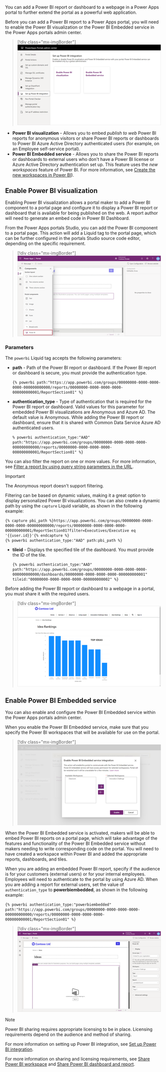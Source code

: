 You can add a Power BI report or dashboard to a webpage in a Power Apps portal to further extend the portal as a powerful web application.

Before you can add a Power BI report to a Power Apps portal, you will need to enable the Power BI visualization or the Power BI Embedded service in the Power Apps portals admin center.

> [!div class="mx-imgBorder"]
> [![Enable Power BI](../media/enable-power-bi.png)](../media/enable-power-bi.png#lightbox)

- **Power BI visualization** - Allows you to embed *publish to web* Power BI reports for anonymous visitors or share Power BI reports or dashboards to Power BI Azure Active Directory authenticated users (for example, on an Employee self-service portal).
- **Power BI Embedded service** - Allows you to share the Power BI reports or dashboards to external users who don't have a Power BI license or Azure Active Directory authentication set up. This feature uses the *new workspaces* feature of Power BI. For more information, see [Create the new workspaces in Power BI](https://docs.microsoft.com/power-bi/collaborate-share/service-create-the-new-workspaces/?azure-portal=true)).

## Enable Power BI visualization

Enabling Power BI visualization allows a portal maker to add a Power BI component to a portal page and configure it to display a Power BI report or dashboard that is available for being published on the web. A report author will need to generate an embed code in Power BI Dashboard.  

From the Power Apps portals Studio, you can add the Power BI component to a portal page. This action will add a Liquid tag to the portal page, which can be further configured in the portals Studio source code editor, depending on the specific requirement.

> [!div class="mx-imgBorder"]
> [![Add Power BI](../media/power-bi-component.png)](../media/power-bi-component.png#lightbox)

### Parameters

The `powerbi` Liquid tag accepts the following parameters:

- **path** - Path of the Power BI report or dashboard. If the Power BI report or dashboard is secure, you must provide the authentication type.

   ```twig
   {% powerbi path:"https://app.powerbi.com/groups/00000000-0000-0000-0000-000000000000/reports/00000000-0000-0000-0000-000000000001/ReportSection01" %}
   ```

- **authentication_type** - Type of authentication that is required for the Power BI report or dashboard. Valid values for this parameter for embedded Power BI visualizations are Anonymous and Azure AD. The default value is Anonymous. While adding the Power BI report or dashboard, ensure that it is shared with Common Data Service Azure AD authenticated users.

   ```twig
   % powerbi authentication_type:"AAD" path:"https://app.powerbi.com/groups/00000000-0000-0000-0000-000000000000/reports/00000000-0000-0000-0000-000000000001/ReportSection01" %}
   ```

You can also filter the report on one or more values. For more information, see [Filter a report by using query string parameters in the URL](https://docs.microsoft.com/power-bi/service-url-filters/?azure-portal=true).

> [!IMPORTANT]
> The Anonymous report doesn't support filtering.

Filtering can be based on dynamic values, making it a great option to display personalized Power BI visualizations. You can also create a dynamic path by using the `capture` Liquid variable, as shown in the following example:

```twig
{% capture pbi_path %}https://app.powerbi.com/groups/00000000-0000-0000-0000-000000000000/reports/00000000-0000-0000-0000-000000000001/ReportSection01?filter=Executives/Executive eq '{{user.id}}'{% endcapture %}
{% powerbi authentication_type:"AAD" path:pbi_path %}
```

- **tileid** - Displays the specified tile of the dashboard. You must provide the ID of the tile.

   ```twig
   {% powerbi authentication_type:"AAD" path:"https://app.powerbi.com/groups/00000000-0000-0000-0000-000000000000/dashboards/00000000-0000-0000-0000-000000000001"     tileid:"00000000-0000-0000-0000-000000000002" %}
   ```

Before adding the Power BI report or dashboard to a webpage in a portal, you must share it with the required users.

> [!div class="mx-imgBorder"]
> [![Power BI on a portal page](../media/power-bi-page.png)](../media/power-bi-page.png#lightbox)

## Enable Power BI Embedded service

You can also enable and configure the Power BI Embedded service within the Power Apps portals admin center.  

When you enable the Power BI Embedded service, make sure that you specify the Power BI workspaces that will be available for use on the portal.

> [!div class="mx-imgBorder"]
> [![Power BI Embedded](../media/power-bi-embedded.png)](../media/power-bi-embedded.png#lightbox)

When the Power BI Embedded service is activated, makers will be able to embed Power BI reports on a portal page, which will take advantage of the features and functionality of the Power BI Embedded service without makers needing to write corresponding code on the portal. You will need to have created a workspace within Power BI and added the appropriate reports, dashboards, and tiles.

When you are adding an embedded Power BI report, specify if the audience is for your customers (external users) or for your internal employees. Employees will need to authenticate to the portal by using Azure AD. When you are adding a report for external users, set the value of `authentication_type` to **powerbiembedded**, as shown in the following example:

```twig
{% powerbi authentication_type:"powerbiembedded" path:"https://app.powerbi.com/groups/00000000-0000-0000-0000-000000000000/reports/00000000-0000-0000-0000-000000000001/ReportSection01" %}
```

> [!div class="mx-imgBorder"]
> [![Organization embedded Power BI](../media/organization-embedded-power-bi.png)](../media/organization-embedded-power-bi.png#lightbox)

> [!NOTE]
> Power BI sharing requires appropriate licensing to be in place. Licensing requirements depend on the audience and method of sharing.

For more information on setting up Power BI integration, see [Set up Power BI integration](https://docs.microsoft.com/powerapps/maker/portals/admin/set-up-power-bi-integration/?azure-portal=true).

For more information on sharing and licensing requirements, see [Share Power BI workspace](https://docs.microsoft.com/power-bi/service-how-to-collaborate-distribute-dashboards-reports#collaborate-with-coworkers-in-an-app-workspace/?azure-portal=true) and [Share Power BI dashboard and report](https://docs.microsoft.com/power-bi/service-share-dashboards/?azure-portal=true).
